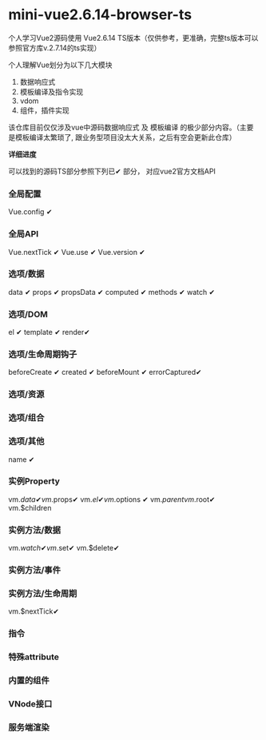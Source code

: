 # mini-vue2.6.14-browser-ts
个人学习Vue2源码使用
Vue2.6.14 TS版本（仅供参考，更准确，完整ts版本可以参照官方库v.2.7.14的ts实现）

个人理解Vue划分为以下几大模块

1. 数据响应式
2. 模板编译及指令实现
3. vdom
4. 组件，插件实现



该仓库目前仅仅涉及vue中源码数据响应式 及 模板编译 的极少部分内容。（主要是模板编译太繁琐了, 跟业务型项目没太大关系，之后有空会更新此仓库）



**详细进度**

可以找到的源码TS部分参照下列已✔ 部分， 对应vue2官方文档API

### 全局配置
Vue.config ✔

### 全局API
Vue.nextTick ✔
Vue.use ✔
Vue.version ✔

### 选项/数据
data ✔
props ✔
propsData ✔
computed ✔
methods ✔
watch ✔

### 选项/DOM
el ✔
template ✔
render✔

### 选项/生命周期钩子 
beforeCreate ✔
created ✔
beforeMount ✔
errorCaptured✔

### 选项/资源

### 选项/组合

### 选项/其他
name ✔

### 实例Property
vm.$data✔
vm.$props✔
vm.$el✔
vm.$options ✔
vm.$parent
vm.$root✔
vm.$children

### 实例方法/数据
vm.$watch✔
vm.$set✔
vm.$delete✔

### 实例方法/事件

### 实例方法/生命周期
vm.$nextTick✔

### 指令

### 特殊attribute

### 内置的组件

### VNode接口

### 服务端渲染
